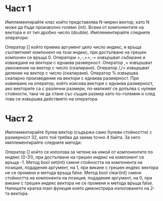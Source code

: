 # Част 1

Имплементирайте клас който представлява N-мерен вектор, като N може да бъде произволно голямо (int). Всеки от компонентите на вектора е от тип дробно число (double). Имплементирайте следните оператори:

Оператор [] който приема аргумент цяло число индекс, и връща съответният компонент на този индекс, при достъпване на грешен компонен се връща 0.
Оператори +,-,+=,-= извършват събиране и изваждане на вектори с еднаква размерност.
Оператор *,*= извършват умножение на вектор с число (скалиране).
Оператор /,/= извършват деление на вектор с число (скалиране).
Оператор % извършва скаларно произведение на вектори с еднаква размерност.
При извикване на оператор, който изисква вектори с еднаква размерност, ако векторите са с различни размери, по-малкият се допълва с нулеви стойности, така че да стане със същия размер като по-големия и след това се извършва действието на оператора.

# Част 2

Имплементирайте булев вектор (съдържа само булеви стойностти) с размерност 32, като той трябва да заема точно 4 байта. За него имплементирайте следните методи:

Оператор [] който се използва за четене на някой от компонентите по индекс (0-31), при достъпване на грешен индекс на компонент се връща -1.
Метод bool set(int) сменя стойността на компонента на позиция, подадения аргумент, на 1, при викане с грешен индекс вектора не се променя и метода връща false.
Метод bool clear(int) сменя стойността на компонента на позиция, подадения аргумент, на 0, при викане с грешен индекс вектора не се променя и метода връща false.
Напишете кратка main функция която демонстрира използването на 2-та вектора.
